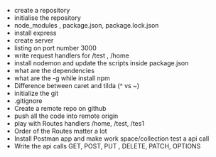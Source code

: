 <!-- @format -->

- create a repository
- initialise the repository
- node_modules , package.json, package.lock.json
- install express
- create server
- listing on port number 3000
- write request handlers for /test , /home
- install nodemon and update the scripts inside package.json
- what are the dependencies
- what are the -g while install npm
- Difference between caret and tilda (^ vs ~)
- initialize the git
- .gitignore
- Create a remote repo on github
- push all the code into remote origin
- play with Routes handlers /home, /test, /tes1
- Order of the Routes matter a lot
- Install Postman app and make work space/collection test a api call
- Write the api calls GET, POST, PUT , DELETE, PATCH, OPTIONS